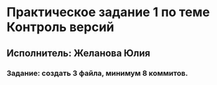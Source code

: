 # Практическое задание 1 по теме Контроль версий

## Исполнитель: Желанова Юлия

### Задание: создать 3 файла, минимум 8 коммитов.